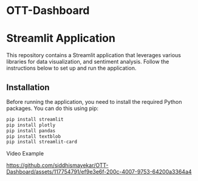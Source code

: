 # OTT-Dashboard
# Streamlit Application

This repository contains a Streamlit application that leverages various libraries for data visualization, and sentiment analysis. Follow the instructions below to set up and run the application.

## Installation

Before running the application, you need to install the required Python packages. You can do this using pip:

```bash
pip install streamlit
pip install plotly
pip install pandas
pip install textblob
pip install streamlit-card
```
Video Example

https://github.com/siddhismayekar/OTT-Dashboard/assets/117754791/ef9e3e6f-200c-4007-9753-64200a3364a4
